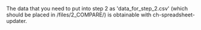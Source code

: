 The data that you need to put into step 2 as 'data_for_step_2.csv' (which should be placed in /files/2_COMPARE/) is obtainable with ch-spreadsheet-updater.
